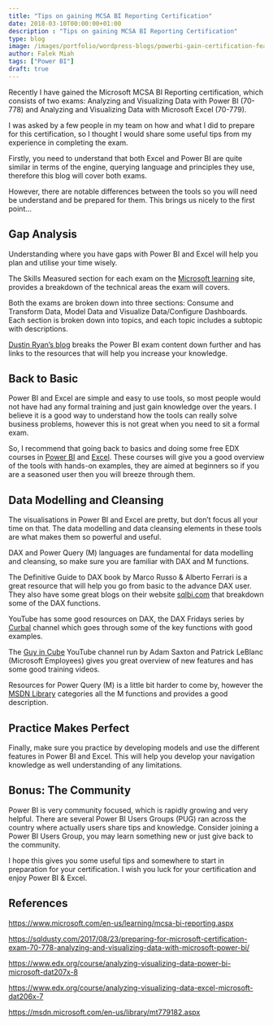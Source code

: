 ```yaml
---
title: "Tips on gaining MCSA BI Reporting Certification"
date: 2018-03-10T00:00:00+01:00
description : "Tips on gaining MCSA BI Reporting Certification"
type: blog
image: /images/portfolio/wordpress-blogs/powerbi-gain-certification-featured.png
author: Falek Miah
tags: ["Power BI"]
draft: true
---
```


Recently I have gained the Microsoft MCSA BI Reporting certification, which consists of two exams: Analyzing and Visualizing Data with Power BI (70-778) and Analyzing and Visualizing Data with Microsoft Excel (70-779).

I was asked by a few people in my team on how and what I did to prepare for this certification, so I thought I would share some useful tips from my experience in completing the exam.

Firstly, you need to understand that both Excel and Power BI are quite similar in terms of the engine, querying language and principles they use, therefore this blog will cover both exams.

However, there are notable differences between the tools so you will need be understand and be prepared for them. This brings us nicely to the first point…

## **Gap Analysis**

Understanding where you have gaps with Power BI and Excel will help you plan and utilise your time wisely.

The Skills Measured section for each exam on the [Microsoft learning](https://www.microsoft.com/en-us/learning/mcsa-bi-reporting.aspx) site, provides a breakdown of the technical areas the exam will covers.

Both the exams are broken down into three sections: Consume and Transform Data, Model Data and Visualize Data/Configure Dashboards. Each section is broken down into topics, and each topic includes a subtopic with descriptions.

[Dustin Ryan’s blog](https://sqldusty.com/2017/08/23/preparing-for-microsoft-certification-exam-70-778-analyzing-and-visualizing-data-with-microsoft-power-bi/) breaks the Power BI exam content down further and has links to the resources that will help you increase your knowledge.

## **Back to Basic**

Power BI and Excel are simple and easy to use tools, so most people would not have had any formal training and just gain knowledge over the years. I believe it is a good way to understand how the tools can really solve business problems, however this is not great when you need to sit a formal exam.

So, I recommend that going back to basics and doing some free EDX courses in [Power BI](https://www.edx.org/course/analyzing-visualizing-data-power-bi-microsoft-dat207x-8.) and [Excel](https://www.edx.org/course/analyzing-visualizing-data-excel-microsoft-dat206x-7). These courses will give you a good overview of the tools with hands-on examples, they are aimed at beginners so if you are a seasoned user then you will breeze through them.

## **Data Modelling and Cleansing**

The visualisations in Power BI and Excel are pretty, but don’t focus all your time on that. The data modelling and data cleansing elements in these tools are what makes them so powerful and useful.

DAX and Power Query (M) languages are fundamental for data modelling and cleansing, so make sure you are familiar with DAX and M functions.

The Definitive Guide to DAX book by Marco Russo & Alberto Ferrari is a great resource that will help you go from basic to the advance DAX user. They also have some great blogs on their website [sqlbi.com](http://www.sqlbi.com) that breakdown some of the DAX functions.

YouTube has some good resources on DAX, the DAX Fridays series by [Curbal](https://www.youtube.com/channel/UCJ7UhloHSA4wAqPzyi6TOkw) channel which goes through some of the key functions with good examples.

The [Guy in Cube](https://www.youtube.com/channel/UCFp1vaKzpfvoGai0vE5VJ0w/featured) YouTube channel run by Adam Saxton and Patrick LeBlanc (Microsoft Employees) gives you great overview of new features and has some good training videos.

Resources for Power Query (M) is a little bit harder to come by, however the [MSDN Library](https://msdn.microsoft.com/en-us/library/mt779182.aspx) categories all the M functions and provides a good description.

## **Practice Makes Perfect**

Finally, make sure you practice by developing models and use the different features in Power BI and Excel. This will help you develop your navigation knowledge as well understanding of any limitations.

## **Bonus: The Community**

Power BI is very community focused, which is rapidly growing and very helpful. There are several Power BI Users Groups (PUG) ran across the country where actually users share tips and knowledge. Consider joining a Power BI Users Group, you may learn something new or just give back to the community.

I hope this gives you some useful tips and somewhere to start in preparation for your certification. I wish you luck for your certification and enjoy Power BI & Excel.

## **References**

https://www.microsoft.com/en-us/learning/mcsa-bi-reporting.aspx

https://sqldusty.com/2017/08/23/preparing-for-microsoft-certification-exam-70-778-analyzing-and-visualizing-data-with-microsoft-power-bi/

https://www.edx.org/course/analyzing-visualizing-data-power-bi-microsoft-dat207x-8

https://www.edx.org/course/analyzing-visualizing-data-excel-microsoft-dat206x-7

https://msdn.microsoft.com/en-us/library/mt779182.aspx
